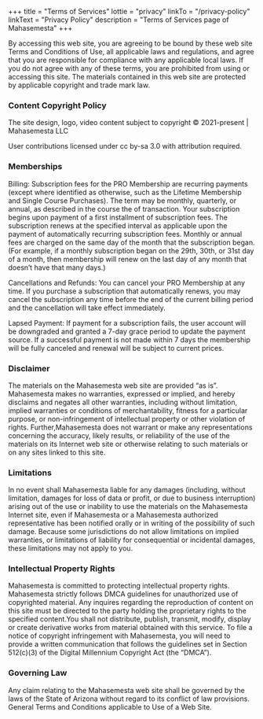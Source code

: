 +++
title = "Terms of Services"
lottie = "privacy"
linkTo = "/privacy-policy"
linkText = "Privacy Policy"
description = "Terms of Services page of Mahasemesta"
+++

By accessing this web site, you are agreeing to be bound by these web site Terms and Conditions of Use, all applicable laws and regulations, and agree that you are responsible for compliance with any applicable local laws. If you do not agree with any of these terms, you are prohibited from using or accessing this site. The materials contained in this web site are protected by applicable copyright and trade mark law.

### Content Copyright Policy

The site design, logo, video content subject to copyright © 2021-present | Mahasemesta LLC

User contributions licensed under cc by-sa 3.0 with attribution required. 

### Memberships

Billing: Subscription fees for the PRO Membership are recurring payments (except where identified as otherwise, such as the Lifetime Membership and Single Course Purchases). The term may be monthly, quarterly, or annual, as described in the course the of transaction. Your subscription begins upon payment of a first installment of subscription fees. The subscription renews at the specified interval as applicable upon the payment of automatically recurring subscription fees. Monthly or annual fees are charged on the same day of the month that the subscription began. (For example, if a monthly subscription began on the 29th, 30th, or 31st day of a month, then membership will renew on the last day of any month that doesn’t have that many days.)

Cancellations and Refunds: You can cancel your PRO Membership at any time. If you purchase a subscription that automatically renews, you may cancel the subscription any time before the end of the current billing period and the cancellation will take effect immediately. 

Lapsed Payment: If payment for a subscription fails, the user account will be downgraded and granted a 7-day grace period to update the payment source. If a successful payment is not made within 7 days the membership will be fully canceled and renewal will be subject to current prices. 

### Disclaimer

The materials on the Mahasemesta web site are provided “as is”. Mahasemesta makes no warranties, expressed or implied, and hereby disclaims and negates all other warranties, including without limitation, implied warranties or conditions of merchantability, fitness for a particular purpose, or non-infringement of intellectual property or other violation of rights. Further,Mahasemesta does not warrant or make any representations concerning the accuracy, likely results, or reliability of the use of the materials on its Internet web site or otherwise relating to such materials or on any sites linked to this site.

### Limitations

In no event shall Mahasemesta liable for any damages (including, without limitation, damages for loss of data or profit, or due to business interruption) arising out of the use or inability to use the materials on the Mahasemesta Internet site, even if Mahasemesta or a Mahasemesta authorized representative has been notified orally or in writing of the possibility of such damage. Because some jurisdictions do not allow limitations on implied warranties, or limitations of liability for consequential or incidental damages, these limitations may not apply to you.

### Intellectual Property Rights

Mahasemesta is committed to protecting intellectual property rights. Mahasemesta strictly follows DMCA guidelines for unauthorized use of copyrighted material. Any inquires regarding the reproduction of content on this site must be directed to the party holding the proprietary rights to the specified content.You shall not distribute, publish, transmit, modify, display or create derivative works from material obtained with this service.
To file a notice of copyright infringement with Mahasemesta, you will need to provide a written communication that follows the guidelines set in Section 512(c)(3) of the Digital Millennium Copyright Act (the “DMCA”).

### Governing Law

Any claim relating to the Mahasemesta web site shall be governed by the laws of the State of Arizona without regard to its conflict of law provisions. General Terms and Conditions applicable to Use of a Web Site.